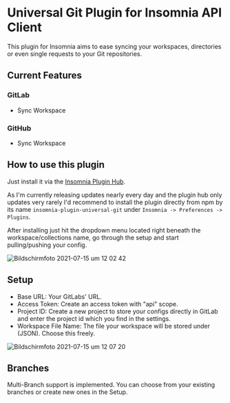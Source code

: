 # Universal Git Plugin for Insomnia API Client

This plugin for Insomnia aims to ease syncing your workspaces, directories or even single requests to your Git repositories. 

## Current Features
### GitLab
*   Sync Workspace
### GitHub
*   Sync Workspace

## How to use this plugin

Just install it via the [Insomnia Plugin Hub](https://insomnia.rest/plugins).

As I'm currently releasing updates nearly every day and the plugin hub only updates very rarely I'd recommend to install the plugin directly from npm by its name `insomnia-plugin-universal-git` under `Insomnia -> Preferences -> Plugins`.

After installing just hit the dropdown menu located right beneath the workspace/collections name, go through the setup and start pulling/pushing your config.

![Bildschirmfoto 2021-07-15 um 12 02 42](https://user-images.githubusercontent.com/10552010/125770090-77a957b7-51c4-4012-b45d-abbf92672ea4.png)

## Setup

* Base URL: Your GitLabs' URL.
* Access Token: Create an access token with "api" scope.
* Project ID: Create a new project to store your configs directly in GitLab and enter the project id which you find in the settings.
* Workspace File Name: The file your workspace will be stored under (JSON). Choose this freely.

![Bildschirmfoto 2021-07-15 um 12 07 20](https://user-images.githubusercontent.com/10552010/125770678-11605595-13be-472c-a350-a8b09a2a5d6f.png)

## Branches

Multi-Branch support is implemented. You can choose from your existing branches or create new ones in the Setup.
